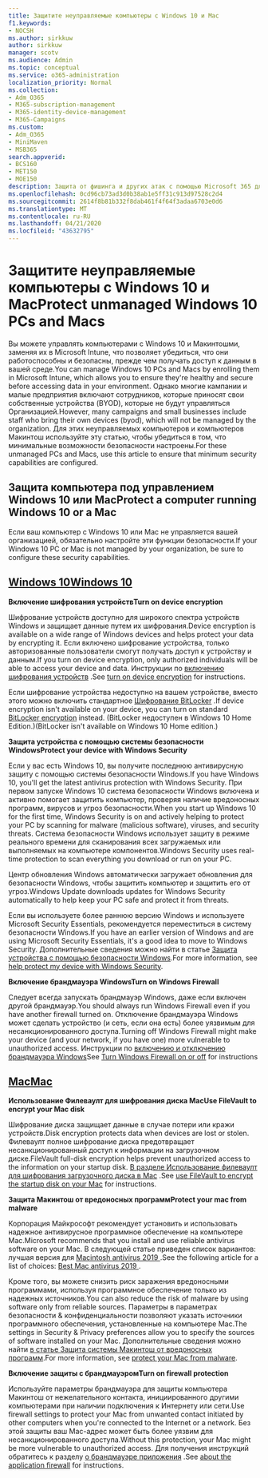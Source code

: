 ```yaml
---
title: Защитите неуправляемые компьютеры с Windows 10 и Mac
f1.keywords:
- NOCSH
ms.author: sirkkuw
author: sirkkuw
manager: scotv
ms.audience: Admin
ms.topic: conceptual
ms.service: o365-administration
localization_priority: Normal
ms.collection:
- Adm_O365
- M365-subscription-management
- M365-identity-device-management
- M365-Campaigns
ms.custom:
- Adm_O365
- MiniMaven
- MSB365
search.appverid:
- BCS160
- MET150
- MOE150
description: Защита от фишинга и других атак с помощью Microsoft 365 для кампаний.
ms.openlocfilehash: 0cd96cb73ad3d0b38ab1e5ff31c913d97528c2d4
ms.sourcegitcommit: 2614f8b81b332f8dab461f4f64f3adaa6703e0d6
ms.translationtype: MT
ms.contentlocale: ru-RU
ms.lasthandoff: 04/21/2020
ms.locfileid: "43632795"
---
```

# <a name="protect-unmanaged-windows-10-pcs-and-macs"></a><span data-ttu-id="2ccbf-103">Защитите неуправляемые компьютеры с Windows 10 и Mac</span><span class="sxs-lookup"><span data-stu-id="2ccbf-103">Protect unmanaged Windows 10 PCs and Macs</span></span>

<span data-ttu-id="2ccbf-104">Вы можете управлять компьютерами с Windows 10 и Макинтошми, заменяя их в Microsoft Intune, что позволяет убедиться, что они работоспособны и безопасны, прежде чем получать доступ к данным в вашей среде.</span><span class="sxs-lookup"><span data-stu-id="2ccbf-104">You can manage Windows 10 PCs and Macs by enrolling them in Microsoft Intune, which allows you to ensure they're healthy and secure before accessing data in your environment.</span></span> <span data-ttu-id="2ccbf-105">Однако многие кампании и малые предприятия включают сотрудников, которые приносят свои собственные устройства (BYOD), которые не будут управляться Организацией.</span><span class="sxs-lookup"><span data-stu-id="2ccbf-105">However, many campaigns and small businesses include staff who bring their own devices (byod), which will not be managed by the organization.</span></span> <span data-ttu-id="2ccbf-106">Для этих неуправляемых компьютеров и компьютеров Макинтош используйте эту статью, чтобы убедиться в том, что минимальные возможности безопасности настроены.</span><span class="sxs-lookup"><span data-stu-id="2ccbf-106">For these unmanaged PCs and Macs, use this article to ensure that minimum security capabilities are configured.</span></span> 

<!--A Windows 10 PC is considered managed after you have completed the following two steps:

1. You (or the admin) set up device and data protection policies in the [setup  wizard](../business/set-up.md).

2. You have [connected your computer to Azure Active Directory](../business/set-up-windows-devices.md) and use your Microsoft 365 username and password to sign in.
3. --> 

## <a name="protect-a-computer-running-windows-10-or-a-mac"></a><span data-ttu-id="2ccbf-107">Защита компьютера под управлением Windows 10 или Mac</span><span class="sxs-lookup"><span data-stu-id="2ccbf-107">Protect a computer running Windows 10 or a Mac</span></span>

<!--If you have a PC that is running Windows 10 that is not connected to Microsoft 365, or a Mac, the Microsoft 365 protections do not apply to it, but here are some things you can do to keep your data secure on these devices as well:
-->
<span data-ttu-id="2ccbf-108">Если ваш компьютер с Windows 10 или Mac не управляется вашей организацией, обязательно настройте эти функции безопасности.</span><span class="sxs-lookup"><span data-stu-id="2ccbf-108">If your Windows 10 PC or Mac is not managed by your organization, be sure to configure these security capabilities.</span></span>

## <a name="windows-10"></a>[<span data-ttu-id="2ccbf-109">Windows 10</span><span class="sxs-lookup"><span data-stu-id="2ccbf-109">Windows 10</span></span>](#tab/Windows10)
<span data-ttu-id="2ccbf-110">**Включение шифрования устройств**</span><span class="sxs-lookup"><span data-stu-id="2ccbf-110">**Turn on device encryption**</span></span><p>

<span data-ttu-id="2ccbf-111">Шифрование устройств доступно для широкого спектра устройств Windows и защищает данные путем их шифрования.</span><span class="sxs-lookup"><span data-stu-id="2ccbf-111">Device encryption is available on a wide range of Windows devices and helps protect your data by encrypting it.</span></span> <span data-ttu-id="2ccbf-112">Если включено шифрование устройства, только авторизованные пользователи смогут получать доступ к устройству и данным.</span><span class="sxs-lookup"><span data-stu-id="2ccbf-112">If you turn on device encryption, only authorized individuals will be able to access your device and data.</span></span> <span data-ttu-id="2ccbf-113">Инструкции по [включению шифрования устройств](https://support.microsoft.com/help/4028713/windows-10-turn-on-device-encryption) .</span><span class="sxs-lookup"><span data-stu-id="2ccbf-113">See [turn on device encryption](https://support.microsoft.com/help/4028713/windows-10-turn-on-device-encryption) for instructions.</span></span>

 <span data-ttu-id="2ccbf-114">Если шифрование устройства недоступно на вашем устройстве, вместо этого можно включить стандартное [Шифрование BitLocker](https://support.microsoft.com/help/4028713/windows-10-turn-on-device-encryption) .</span><span class="sxs-lookup"><span data-stu-id="2ccbf-114">If device encryption isn't available on your device, you can turn on standard [BitLocker encryption](https://support.microsoft.com/help/4028713/windows-10-turn-on-device-encryption) instead.</span></span> <span data-ttu-id="2ccbf-115">(BitLocker недоступен в Windows 10 Home Edition.)</span><span class="sxs-lookup"><span data-stu-id="2ccbf-115">(BitLocker isn't available on Windows 10 Home edition.)</span></span> 


<span data-ttu-id="2ccbf-116">**Защита устройства с помощью системы безопасности Windows**</span><span class="sxs-lookup"><span data-stu-id="2ccbf-116">**Protect your device with Windows Security**</span></span><p>
<span data-ttu-id="2ccbf-117">Если у вас есть Windows 10, вы получите последнюю антивирусную защиту с помощью системы безопасности Windows.</span><span class="sxs-lookup"><span data-stu-id="2ccbf-117">If you have Windows 10, you'll get the latest antivirus protection with Windows Security.</span></span> <span data-ttu-id="2ccbf-118">При первом запуске Windows 10 система безопасности Windows включена и активно помогает защитить компьютер, проверяя наличие вредоносных программ, вирусов и угроз безопасности.</span><span class="sxs-lookup"><span data-stu-id="2ccbf-118">When you start up Windows 10 for the first time, Windows Security is on and actively helping to protect your PC by scanning for malware (malicious software), viruses, and security threats.</span></span> <span data-ttu-id="2ccbf-119">Система безопасности Windows использует защиту в режиме реального времени для сканирования всех загружаемых или выполняемых на компьютере компонентов.</span><span class="sxs-lookup"><span data-stu-id="2ccbf-119">Windows Security uses real-time protection to scan everything you download or run on your PC.</span></span>

<span data-ttu-id="2ccbf-120">Центр обновления Windows автоматически загружает обновления для безопасности Windows, чтобы защитить компьютер и защитить его от угроз.</span><span class="sxs-lookup"><span data-stu-id="2ccbf-120">Windows Update downloads updates for Windows Security automatically to help keep your PC safe and protect it from threats.</span></span>

<span data-ttu-id="2ccbf-121">Если вы используете более раннюю версию Windows и используете Microsoft Security Essentials, рекомендуется переместиться в систему безопасности Windows.</span><span class="sxs-lookup"><span data-stu-id="2ccbf-121">If you have an earlier version of Windows and are using Microsoft Security Essentials, it's a good idea to move to Windows Security.</span></span> <span data-ttu-id="2ccbf-122">Дополнительные сведения можно найти в статье [Защита устройства с помощью безопасности Windows](https://support.microsoft.com/help/17464/windows-10-help-protect-my-device-with-windows-security).</span><span class="sxs-lookup"><span data-stu-id="2ccbf-122">For more information, see [help protect my device with Windows Security](https://support.microsoft.com/help/17464/windows-10-help-protect-my-device-with-windows-security).</span></span>

<span data-ttu-id="2ccbf-123">**Включение брандмауэра Windows**</span><span class="sxs-lookup"><span data-stu-id="2ccbf-123">**Turn on Windows Firewall**</span></span><p>
<span data-ttu-id="2ccbf-124">Следует всегда запускать брандмауэр Windows, даже если включен другой брандмауэр.</span><span class="sxs-lookup"><span data-stu-id="2ccbf-124">You should always run Windows Firewall even if you have another firewall turned on.</span></span> <span data-ttu-id="2ccbf-125">Отключение брандмауэра Windows может сделать устройство (и сеть, если она есть) более уязвимым для несанкционированного доступа.</span><span class="sxs-lookup"><span data-stu-id="2ccbf-125">Turning off Windows Firewall might make your device (and your network, if you have one) more vulnerable to unauthorized access.</span></span> <span data-ttu-id="2ccbf-126">Инструкции по [включению и отключению брандмауэра Windows](https://support.microsoft.com/help/4028544/windows-10-turn-windows-defender-firewall-on-or-off)</span><span class="sxs-lookup"><span data-stu-id="2ccbf-126">See [Turn Windows Firewall on or off](https://support.microsoft.com/help/4028544/windows-10-turn-windows-defender-firewall-on-or-off) for instructions</span></span>

## <a name="mac"></a>[<span data-ttu-id="2ccbf-127">Mac</span><span class="sxs-lookup"><span data-stu-id="2ccbf-127">Mac</span></span>](#tab/Mac)
<span data-ttu-id="2ccbf-128">**Использование Филеваулт для шифрования диска Mac**</span><span class="sxs-lookup"><span data-stu-id="2ccbf-128">**Use FileVault to encrypt your Mac disk**</span></span><p>
<span data-ttu-id="2ccbf-129">Шифрование диска защищает данные в случае потери или кражи устройств.</span><span class="sxs-lookup"><span data-stu-id="2ccbf-129">Disk encryption protects data when devices are lost or stolen.</span></span> <span data-ttu-id="2ccbf-130">Филеваулт полное шифрование диска предотвращает несанкционированный доступ к информации на загрузочном диске.</span><span class="sxs-lookup"><span data-stu-id="2ccbf-130">FileVault full-disk encryption helps prevent unauthorized access to the information on your startup disk.</span></span> <span data-ttu-id="2ccbf-131">[В разделе Использование филеваулт для шифрования загрузочного диска в Mac](https://support.apple.com/HT204837) .</span><span class="sxs-lookup"><span data-stu-id="2ccbf-131">See [use FileVault to encrypt the startup disk on your Mac](https://support.apple.com/HT204837) for instructions.</span></span>

<span data-ttu-id="2ccbf-132">**Защита Макинтош от вредоносных программ**</span><span class="sxs-lookup"><span data-stu-id="2ccbf-132">**Protect your mac from malware**</span></span><p>
<span data-ttu-id="2ccbf-133">Корпорация Майкрософт рекомендует установить и использовать надежное антивирусное программное обеспечение на компьютере Mac.</span><span class="sxs-lookup"><span data-stu-id="2ccbf-133">Microsoft recommends that you install and use reliable antivirus software on your Mac.</span></span> <span data-ttu-id="2ccbf-134">В следующей статье приведен список вариантов: лучшая версия для [Macintosh antivirus 2019 ](https://www.macworld.co.uk/feature/mac-software/mac-antivirus-3672182/).</span><span class="sxs-lookup"><span data-stu-id="2ccbf-134">See the following article for a list of choices: [Best Mac antivirus 2019 ](https://www.macworld.co.uk/feature/mac-software/mac-antivirus-3672182/).</span></span>

<span data-ttu-id="2ccbf-135">Кроме того, вы можете снизить риск заражения вредоносными программами, используя программное обеспечение только из надежных источников.</span><span class="sxs-lookup"><span data-stu-id="2ccbf-135">You can also reduce the risk of malware by using software only from reliable sources.</span></span> <span data-ttu-id="2ccbf-136">Параметры в параметрах безопасности & конфиденциальности позволяют указать источники программного обеспечения, установленные на компьютере Mac.</span><span class="sxs-lookup"><span data-stu-id="2ccbf-136">The settings in Security & Privacy preferences allow you to specify the sources of software installed on your Mac.</span></span> <span data-ttu-id="2ccbf-137">Дополнительные сведения можно найти [в статье Защита системы Макинтош от вредоносных программ](https://support.apple.com/kb/PH25087).</span><span class="sxs-lookup"><span data-stu-id="2ccbf-137">For more information, see [protect your Mac from malware](https://support.apple.com/kb/PH25087).</span></span>

<span data-ttu-id="2ccbf-138">**Включение защиты с брандмауэром**</span><span class="sxs-lookup"><span data-stu-id="2ccbf-138">**Turn on firewall protection**</span></span><p>
<span data-ttu-id="2ccbf-139">Используйте параметры брандмауэра для защиты компьютера Макинтош от нежелательного контакта, инициированного другими компьютерами при наличии подключения к Интернету или сети.</span><span class="sxs-lookup"><span data-stu-id="2ccbf-139">Use firewall settings to protect your Mac from unwanted contact initiated by other computers when you're connected to the Internet or a network.</span></span> <span data-ttu-id="2ccbf-140">Без этой защиты ваш Mac-адрес может быть более уязвим для несанкционированного доступа.</span><span class="sxs-lookup"><span data-stu-id="2ccbf-140">Without this protection, your Mac might be more vulnerable to unauthorized access.</span></span> <span data-ttu-id="2ccbf-141">Для получения инструкций обратитесь к разделу [о брандмауэре приложения](https://support.apple.com/HT201642) .</span><span class="sxs-lookup"><span data-stu-id="2ccbf-141">See [about the application firewall](https://support.apple.com/HT201642) for instructions.</span></span>
